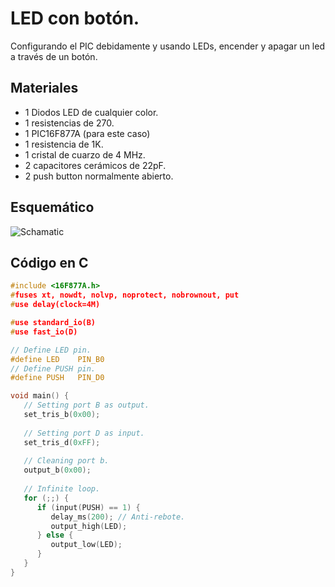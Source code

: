 # LED con botón.
Configurando el PIC debidamente y usando LEDs, encender y apagar
un led a través de un botón.

## Materiales
- 1 Diodos LED de cualquier color.
- 1 resistencias de 270.
- 1 PIC16F877A (para este caso)
- 1 resistencia de 1K.
- 1 cristal de cuarzo de 4 MHz.
- 2 capacitores cerámicos de 22pF.
- 2 push button normalmente abierto.

## Esquemático
![Schamatic](/assets/led_button_schematic.png)

## Código en C
```c
#include <16F877A.h>
#fuses xt, nowdt, nolvp, noprotect, nobrownout, put
#use delay(clock=4M)

#use standard_io(B)
#use fast_io(D)

// Define LED pin.
#define LED    PIN_B0
// Define PUSH pin.
#define PUSH   PIN_D0

void main() {
   // Setting port B as output.
   set_tris_b(0x00);
   
   // Setting port D as input.
   set_tris_d(0xFF);
   
   // Cleaning port b.
   output_b(0x00);
   
   // Infinite loop.
   for (;;) {
      if (input(PUSH) == 1) {
         delay_ms(200); // Anti-rebote.
         output_high(LED);
      } else {
         output_low(LED);
      }
   }
}
```